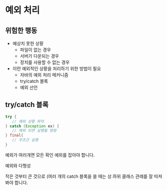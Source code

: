 # 예외 처리

## 위험한 행동
- 예상치 못한 상황
  - 파일이 없는 경우
  - 서버가 다운되는 경우
  - 장치를 사용할 수 없는 경우
- 이런 예외적인 상황을 처리하기 위한 방법이 필요
  - 자바의 예외 처리 메커니즘
  - try/catch 블록
  - 예외 선언
  
## try/catch 블록

```java
try {
   // 예외 상황 파악
} catch (Exception ex) {
   // 예외 되면 실행될 명령
} final{
   // 무조건 실행
}
```

예외가 여러개면 모든 확인 예외를 잡아야 합니다.

예외와 다형성

작은 것부터 큰 것으로 (여러 개의 catch 블록을 쓸 때는 상.하위 클래스 관례를 잘 따져봐야 합니다.




  

